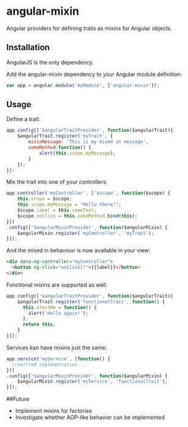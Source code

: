 angular-mixin
=============

Angular providers for defining traits as mixins for Angular objects.

## Installation

AngularJS is the only dependency.

Add the angular-mixin dependency to your Angular module definition:

```javascript
var app = angular.module('myModule', ['angular-mixin']);
```

## Usage

Define a trait:
```javascript
app.config(['$angularTraitProvider', function($angularTrait){
    $angularTrait.register('myTrait', {
        mixinMessage: 'This is my mixed in message',
        someMethod:function() {
            alert(this.scope.myMessage);
        }
    });
}];
```

Mix the trait into one of your controllers:
```javascript
app.controller('myController', ['$scope', function($scope) {
    this.scope = $scope;
    this.scope.myMessage = "Hello there!";
    $scope.label = this.someText;
    $scope.onClick = this.someMethod.bind(this);
}])
.config(['$angularMixinProvider', function($angularMixin) {
    $angularMixin.register('myController', 'myTrait');
}]);
```

And the mixed in behaviour is now available in your view:
```html
<div data-ng-controller="myController">
  <button ng-click="onClick()">{{label}}</button>
</div>
```

Functional mixins are supported as well:
```javascript
app.config(['$angularTraitProvider', function($angularTrait){
    $angularTrait.register('functionalTrait', function() {
      this.alertMe = function() {
        alert('Hello again!');
      };
      return this;
    }
}]);
```

Services kan have mixins just the same:
```javascript
app.service('myService', [function() {
  //omitted implementation...
}])
.config(['$angularMixinProvider', function($angularMixin) {
    $angularMixin.register('myService', 'functionalTrait');
}]);
```

##Future

* Implement mixins for factories
* Investigate whether AOP-like behavior can be implemented
